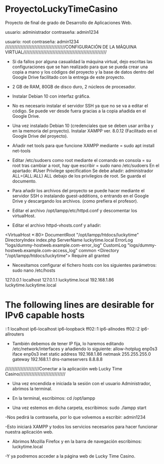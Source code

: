 # ProyectoLuckyTimeCasino
Proyecto de final de grado de Desarrollo de Aplicaciones Web.

usuario: administrador
contraseña: admin1234

usuario: root
contraseña: admin1234
///////////////////////////////////////CONFIGURACIÓN DE LA MÁQUINA VIRTUAL//////////////////////////////////////////////////////
- Si da fallos por alguna casualidad la máquina virtual, dejo escritas las configuraciones que se han realizado para que se pueda crear una copia a mano
y los códigos del proyecto y la base de datos dentro del Google Drive facilitado con la entrega de este proyecto. 

- 2 GB de RAM, 80GB de disco duro, 2 núcleos de procesador.

- Instalar Debian 10 con interfaz gráfica.

- No es necesario instalar el servidor SSH ya que no se va a editar el código. Se puede ver desde fuera gracias a la copia añadida en el Google Drive.

- Una vez instalado Debian 10 (credenciales que se deben usar arriba y en la memoria del proyecto). Instalar XAMPP ver. 8.0.12 (Facilitado en el Google Drive del proyecto).

- Añadir net tools para que funcione XAMPP mediante = sudo apt install net-tools

- Editar /etc/sudoers como root mediante el comando en consola = su root 
tras cambiar a root, hay que escribir = sudo nano /etc/sudoers
En el apartado: #User Privilege specification
Se debe añadir: administrador ALL=(ALL:ALL) ALL
debajo de los privilegios de root. Se guarda el documento.

- Para añadir los archivos del proyecto se puede hacer mediante el servidor SSH o instalando guest-additions, o entrando en el Google Drive y descargando los archivos. (como prefiera el profesor).

- Editar el archivo /opt/lampp/etc/httpd.conf y descomentar los virtualHost.

- Editar el archivo httpd-vhosts.conf y añadir: 

<VirtualHost *:80>
    DocumentRoot "/opt/lampp/htdocs/luckytime"
    DirectoryIndex index.php
    ServerName luckytime.local
    ErrorLog "logs/dummy-hostweb.example.com-error_log"
    CustomLog "logs/dummy-hostweb.example.com-access_log" common
<Directory "/opt/lampp/htdocs/luckytime">
        Require all granted
</Directory>
</VirtualHost>


- Necesitamos configurar el fichero hosts con los siguientes parámetros:
sudo nano /etc/hosts

127.0.0.1	localhost
127.0.1.1	luckytime.local
192.168.1.86	luckytime.luckytime.local

# The following lines are desirable for IPv6 capable hosts
::1     localhost ip6-localhost ip6-loopback
ff02::1 ip6-allnodes
ff02::2 ip6-allrouters

- También debemos de tener IP fija, lo haremos editando /etc/network/interfaces y añadiendo lo siguiente:
allow-hotplug enp0s3
iface enp0s3 inet static
        address 192.168.1.86
        netmask 255.255.255.0
        gateway 192.168.1.1
        dns-nameservers 8.8.8.8



//////////////////////Conectar a la aplicación web Lucky Time Casino//////////////////////////////


- Una vez encendida e iniciada la sesión con el usuario Administrador, abrimos la terminal.

- En la terminal, escribimos: cd /opt/lampp

- Una vez estemos en dicha carpeta, escribimos: sudo ./lampp start

-Nos pedirá la contraseña, por lo que volvemos a escribir: admin1234

-Esto iniciará XAMPP y todos los servicios necesarios para hacer funcionar nuestra aplicación web. 

- Abrimos Mozilla Firefox y en la barra de navegación escribimos: luckytime.local

-Y ya podremos acceder a la página web de Lucky Time Casino.
